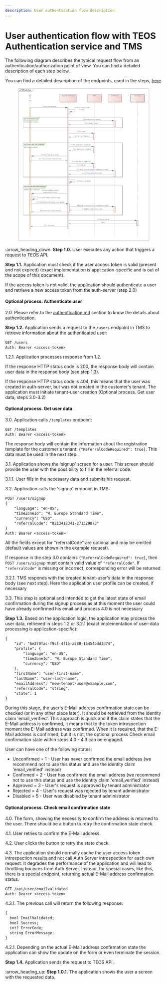 ```yaml
---
description: User authentication flow description
---
```


# User authentication  flow with TEOS Authentication service and TMS

The following diagram describes the typical request flow from an authentication/authorization point of view. You can find a detailed description of each step below.

You can find a detailed description of the endpoints, used in the steps, [here](https://tms.coreledger.net/swagger/index.html).

<figure><img src="../.gitbook/assets/TMS Auth Flow.png" alt=""><figcaption></figcaption></figure>

:arrow\_heading\_down: **Step 1.0.** User executes any action that triggers a request to TEOS API.

**Step 1.1.** Application must check if the user access token is valid (present and not expired) (exact implementation is application-specific and is out of the scope of this document).

If the access token is not valid, the application should authenticate a user and retrieve a new access token from the auth-server (step 2.0)

#### Optional process. Authenticate user

2.0. Please refer to the [authentication.md](../using-the-teos-api/authentication.md "mention") section to know the details about authentication.



**Step 1.2.** Application sends a request to the `/users` endpoint in TMS to retrieve information about the authenticated user:&#x20;

```
GET /users
Auth: Bearer <access-token>
```

1.2.1. Application processes response from 1.2.&#x20;

If the response HTTP status code is 200, the response body will contain user data in the response body (see step 1.3).

If the response HTTP status code is 404, this means that the user was created in auth-server, but was not created in the customer's tenant. The application must initiate tenant-user creation (Optional process. Get user data, steps 3.0-3.2)

#### Optional process. Get user data

3.0. Application calls `/templates` endpoint:&#x20;

```
GET /templates
Auth: Bearer <access-token>
```

The response body will contain the information about the registration template for the customer's tenant: `{"ReferralCodeRequired": true}`. This data must be used in the next step.

3.1. Application shows the 'signup' screen for a user. This screen should provide the user with the possibility to fill in the referral code.

3.1.1. User fills in the necessary data and submits his request.

3.2. Application calls the 'signup' endpoint in TMS:&#x20;

```
POST /users/signup 
{
    "language": "en-US",
    "timeZoneId": "W. Europe Standard Time",
    "currency": "USD",
    "referralCode": "0213412341-271329873"
} 
Auth: Bearer <access-token> 
```

All the fields except for "referralCode" are optional and may be omitted (default values are shown in the example request).

If response in the step 3.0 contains `{"ReferralCodeRequired": true}`, then `POST /users/signup` must contain valid value of `"referralCode"`. If `"referralCode"` is missing or incorrect, corresponding error will be returned

3.2.1. TMS responds with the created tenant-user's data in the response body (see next step). Here the application user profile can be created, if necessary

3.3. This step is optional and intended to get the latest state of email confirmation during the signup process as at this moment the user could have already confirmed his email and process 4.0 is not necessary



**Step 1.3.** Based on the application logic, the application may process the user data, retrieved in steps 1.2 or 3.2.1 (exact implementation of user-data processing is application-specific):&#x20;

```
{
    "id": "6e270fac-f9cf-4f15-a280-15454bdd3d74",
    "profile": {
        "language": "en-US",
        "timeZoneId": "W. Europe Standard Time",
        "currency": "USD"
    },
    "firstName": "user-first-name",
    "lastName": "user-last-name",
    "emailAddress": "new-tenant-user@example.com",
    "referralCode": "string",
    "state": 1
}
```

During this stage, the user's E-Mail address confirmation state can be checked (or in any other place later). It should be retrieved from the identity claim 'email\_verified'. This approach is quick and if the claim states that the E-Mail address is confirmed, it means that to the token introspection moment the E-Mail address was confirmed. When it is required, that the E-Mail address is confirmed, but it is not, the optional process Check email confirmation state within steps 4.0 - 4.3 can be engaged.

User can have one of the following states:

* Unconfirmed = 1 - User has never confirmed the email address (we recommend not to use this status and use the identity claim 'email\_verified' instead)
* Confirmed = 2 - User has confirmed the email address (we recommend not to use this status and use the identity claim 'email\_verified' instead)
* Approved = 3 - User's request is approved by tenant administrator
* Rejected = 4 - User's request was rejected by tenant administrator
* Disabled = 5 - User was disabled by tenant administrator

#### Optional process. Check email confirmation state

4.0. The form, showing the necessity to confirm the address is returned to the user. There should be a button to retry the confirmation state check.

4.1. User retries to confirm the E-Mail address.

4.2. User clicks the button to retry the state check.

&#x20;     4.3. The application should normally cache the user access token introspection results and not call Auth Server introspection for each own request. It degrades the performance of the application and will lead to throttling bounces from Auth Server. Instead, for special cases, like this, there is a special endpoint, returning actual E-Mail address confirmation status:

```
GET /api/user/emailvalidated 
Auth: Bearer <access-token> 
```

&#x20;     4.3.1. The previous call will return the following response:

```
{
  bool EmailValidated;
  bool Success;
  int? ErrorCode;
  string ErrorMessage;
}
```

4.2.1. Depending on the actual E-Mail address confirmation state the application can show the update on the form or even terminate the session.



**Step 1.4.** Application sends the request to TEOS API.

:arrow\_heading\_up: **Step 1.0.1.** The application shows the user a screen with the requested data.
